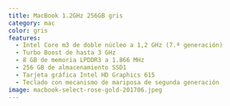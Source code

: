 ```yaml
---
title: MacBook 1.2GHz 256GB gris
category: mac
color: gris
features:
  - Intel Core m3 de doble núcleo a 1,2 GHz (7.ª generación)
  - Turbo Boost de hasta 3 GHz
  - 8 GB de memoria LPDDR3 a 1.866 MHz
  - 256 GB de almacenamiento SSD1
  - Tarjeta gráfica Intel HD Graphics 615
  - Teclado con mecanismo de mariposa de segunda generación
image: macbook-select-rose-gold-201706.jpeg
---
```

